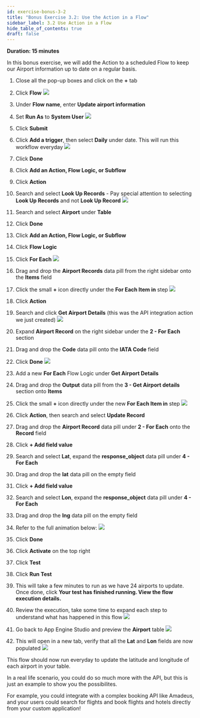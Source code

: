 ```yaml
---
id: exercise-bonus-3-2
title: "Bonus Exercise 3.2: Use the Action in a Flow"
sidebar_label: 3.2 Use Action in a Flow
hide_table_of_contents: true
draft: false
---
```


**Duration: 15 minutes**

In this bonus exercise, we will add the Action to a scheduled Flow to keep our Airport information up to date on a regular basis. 

1. Close all the pop-up boxes and click on the **+** tab


2. Click **Flow**
![](images/newflow.png)


3. Under **Flow name**, enter **Update airport information**


4. Set **Run As** to **System User**
![](images/updateairport.png)


5. Click **Submit**


6. Click **Add a trigger**, then select **Daily** under date. This will run this workflow everyday
![](images/daily.png)


7. Click **Done**


8. Click **Add an Action, Flow Logic, or Subflow**


9. Click **Action**


10. Search and select **Look Up Records** - Pay special attention to selecting **Look Up Records** and not **Look Up Record**
![](images/lookuprecords.png)


11. Search and select **Airport** under **Table**


12. Click **Done**


13. Click **Add an Action, Flow Logic, or Subflow**


14. Click **Flow Logic**


15. Click **For Each**
![](images/foreach.png)


16. Drag and drop the **Airport Records** data pill from the right sidebar onto the **Items** field


17. Click the small **+** icon directly under the **For Each Item in** step
![](images/dropairports.png)


18. Click **Action**


19. Search and click **Get Airport Details** (this was the API integration action we just created)
![](images/getairdetails.png)


20. Expand **Airport Record** on the right sidebar under the **2 - For Each** section


21. Drag and drop the **Code** data pill onto the **IATA Code** field


22. Click **Done**
![](images/addstep.gif)


23. Add a new **For Each** Flow Logic under **Get Airport Details**


24. Drag and drop the **Output** data pill from the **3 - Get Airport details** section onto **Items**


25. Click the small **+** icon directly under the new **For Each Item in** step
![](images/foreachairport.png)


26. Click **Action**, then search and select **Update Record**


27. Drag and drop the **Airport Record** data pill under **2 - For Each** onto the **Record** field


29. Click **+ Add field value**


30. Search and select **Lat**, expand the **response_object** data pill under **4 - For Each**


31. Drag and drop the **lat** data pill on the empty field


32. Click **+ Add field value**


33. Search and select **Lon**, expand the **response_object** data pill under **4 - For Each**


34. Drag and drop the **lng** data pill on the empty field


35. Refer to the full animation below:
![](images/latlon.gif)


36. Click **Done**


37. Click **Activate** on the top right


38. Click **Test**


39. Click **Run Test**


40. This will take a few minutes to run as we have 24 airports to update. Once done, click **Your test has finished running. View the flow execution details.**


41. Review the execution, take some time to expand each step to understand what has happened in this flow
![](images/fullexecution.png)


42. Go back to App Engine Studio and preview the **Airport** table
![](images/previewair.png)


43. This will open in a new tab, verify that all the **Lat** and **Lon** fields are now populated
![](images/latlonfinal.png)


This flow should now run everyday to update the latitude and longitude of each airport in your table. 

In a real life scenario, you could do so much more with the API, but this is just an example to show you the possibilites. 

For example, you could integrate with a complex booking API like Amadeus, and your users could search for flights and book flights and hotels directly from your custom application!